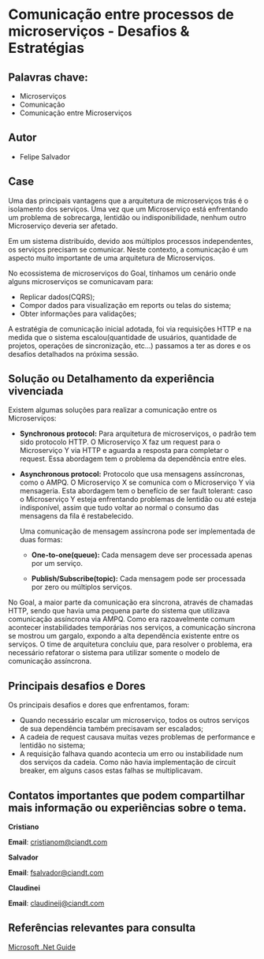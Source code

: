# Comunicação entre processos de microserviços - Desafios & Estratégias

## Palavras chave:
* Microserviços
* Comunicação
* Comunicação entre Microserviços

## Autor
* Felipe Salvador

## Case

Uma das principais vantagens que a arquitetura de microserviços trás é o isolamento dos serviços. Uma vez que um Microserviço está enfrentando um problema de sobrecarga, lentidão ou indisponibilidade, nenhum outro Microserviço deveria ser afetado. 

Em um sistema distribuído, devido aos múltiplos processos independentes, os serviços precisam se comunicar. Neste contexto, a comunicação é um aspecto muito importante de uma arquitetura de Microserviços.

No ecossistema de microserviços do Goal, tínhamos um cenário onde alguns microserviços se comunicavam para:  
* Replicar dados(CQRS);
* Compor dados para visualização em reports ou telas do sistema;
* Obter informações para validações;

A estratégia de comunicação inicial adotada, foi via requisições HTTP e na medida que o sistema escalou(quantidade de usuários, quantidade de projetos, operações de sincronização, etc...) passamos a ter as dores e os desafios detalhados na próxima sessão.

## Solução ou Detalhamento da experiência vivenciada

Existem algumas soluções para realizar a comunicação entre os Microserviços:

* **Synchronous protocol:**
Para arquitetura de microserviços, o padrão tem sido protocolo HTTP. O Microserviço X faz um request para o Microserviço Y via HTTP e aguarda a resposta para completar o request. Essa abordagem tem o problema da dependência entre eles.

* **Asynchronous protocol:**
    Protocolo que usa mensagens assíncronas, como o AMPQ. O Microserviço X se comunica com o Microserviço Y via mensageria. Esta abordagem tem o benefício de ser fault tolerant: caso o Microserviço Y esteja enfrentando problemas de lentidão ou até esteja indisponível, assim que tudo voltar ao normal o consumo das mensagens da fila é restabelecido. 
    
    Uma comunicação de mensagem assíncrona pode ser implementada de duas formas:

    * **One-to-one(queue):** 
    Cada mensagem deve ser processada apenas por um serviço.

    * **Publish/Subscribe(topic):** 
    Cada mensagem pode ser processada por zero ou múltiplos serviços.

No Goal, a maior parte da comunicação era síncrona, através de chamadas HTTP, sendo que havia uma pequena parte do sistema que utilizava comunicação assíncrona via AMPQ.
Como era razoavelmente comum acontecer instabilidades temporárias nos serviços, a comunicação síncrona se mostrou um gargalo, expondo a alta dependência existente entre os serviços. O time de arquitetura concluiu que, para resolver o problema, era necessário refatorar o sistema para utilizar somente o modelo de comunicação assíncrona.

## Principais desafios e Dores

Os principais desafios e dores que enfrentamos, foram:

* Quando necessário escalar um microserviço, todos os outros serviços de sua dependência também precisavam ser escalados;
* A cadeia de request causava muitas vezes problemas de performance e lentidão no sistema;
* A requisição falhava quando acontecia um erro ou instabilidade num dos serviços da cadeia. Como não havia implementação de circuit breaker, em alguns casos estas falhas se multiplicavam.

## Contatos importantes que podem compartilhar mais informação ou experiências sobre o tema.

**Cristiano**

**Email**: cristianom@ciandt.com

**Salvador**

**Email**: fsalvador@ciandt.com

**Claudinei**

**Email**: claudineij@ciandt.com

## Referências relevantes para consulta

[Microsoft .Net Guide](https://docs.microsoft.com/en-us/dotnet/standard/microservices-architecture/architect-microservice-container-applications/communication-in-microservice-architecture)
